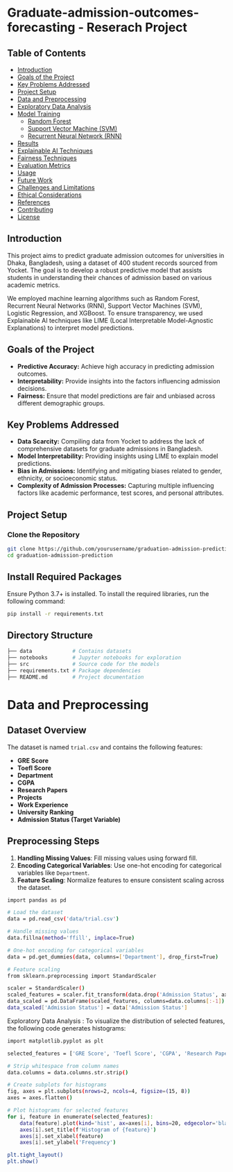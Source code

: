 # Graduate-admission-outcomes-forecasting - Reserach Project



## Table of Contents
- [Introduction](#introduction)
- [Goals of the Project](#goals-of-the-project)
- [Key Problems Addressed](#key-problems-addressed)
- [Project Setup](#project-setup)
- [Data and Preprocessing](#data-and-preprocessing)
- [Exploratory Data Analysis](#exploratory-data-analysis)
- [Model Training](#model-training)
  - [Random Forest](#random-forest)
  - [Support Vector Machine (SVM)](#support-vector-machine-svm)
  - [Recurrent Neural Network (RNN)](#recurrent-neural-network-rnn)
- [Results](#results)
- [Explainable AI Techniques](#explainable-ai-techniques)
- [Fairness Techniques](#fairness-techniques)
- [Evaluation Metrics](#evaluation-metrics)
- [Usage](#usage)
- [Future Work](#future-work)
- [Challenges and Limitations](#challenges-and-limitations)
- [Ethical Considerations](#ethical-considerations)
- [References](#references)
- [Contributing](#contributing)
- [License](#license)

## Introduction

This project aims to predict graduate admission outcomes for universities in Dhaka, Bangladesh, using a dataset of 400 student records sourced from Yocket. The goal is to develop a robust predictive model that assists students in understanding their chances of admission based on various academic metrics.

We employed machine learning algorithms such as Random Forest, Recurrent Neural Networks (RNN), Support Vector Machines (SVM), Logistic Regression, and XGBoost. To ensure transparency, we used Explainable AI techniques like LIME (Local Interpretable Model-Agnostic Explanations) to interpret model predictions.

## Goals of the Project
- **Predictive Accuracy:** Achieve high accuracy in predicting admission outcomes.
- **Interpretability:** Provide insights into the factors influencing admission decisions.
- **Fairness:** Ensure that model predictions are fair and unbiased across different demographic groups.

## Key Problems Addressed
- **Data Scarcity:** Compiling data from Yocket to address the lack of comprehensive datasets for graduate admissions in Bangladesh.
- **Model Interpretability:** Providing insights using LIME to explain model predictions.
- **Bias in Admissions:** Identifying and mitigating biases related to gender, ethnicity, or socioeconomic status.
- **Complexity of Admission Processes:** Capturing multiple influencing factors like academic performance, test scores, and personal attributes.

## Project Setup

### Clone the Repository
```bash
git clone https://github.com/yourusername/graduation-admission-prediction.git
cd graduation-admission-prediction
```

## Install Required Packages
Ensure Python 3.7+ is installed. To install the required libraries, run the following command:

```bash
pip install -r requirements.txt
```
## Directory Structure
```bash
├── data             # Contains datasets
├── notebooks        # Jupyter notebooks for exploration
├── src              # Source code for the models
├── requirements.txt # Package dependencies
├── README.md        # Project documentation
```

# Data and Preprocessing

## Dataset Overview
The dataset is named `trial.csv` and contains the following features:

- **GRE Score**
- **Toefl Score**
- **Department**
- **CGPA**
- **Research Papers**
- **Projects**
- **Work Experience**
- **University Ranking**
- **Admission Status (Target Variable)**

## Preprocessing Steps

1. **Handling Missing Values**: Fill missing values using forward fill.
2. **Encoding Categorical Variables**: Use one-hot encoding for categorical variables like `Department`.
3. **Feature Scaling**: Normalize features to ensure consistent scaling across the dataset.
```bash
import pandas as pd

# Load the dataset
data = pd.read_csv('data/trial.csv')

# Handle missing values
data.fillna(method='ffill', inplace=True)

# One-hot encoding for categorical variables
data = pd.get_dummies(data, columns=['Department'], drop_first=True)

# Feature scaling
from sklearn.preprocessing import StandardScaler

scaler = StandardScaler()
scaled_features = scaler.fit_transform(data.drop('Admission Status', axis=1))
data_scaled = pd.DataFrame(scaled_features, columns=data.columns[:-1])
data_scaled['Admission Status'] = data['Admission Status']

```
Exploratory Data Analysis : To visualize the distribution of selected features, the following code generates histograms:

```bash
import matplotlib.pyplot as plt

selected_features = ['GRE Score', 'Toefl Score', 'CGPA', 'Research Papers', 'Projects', 'Work Experience', 'University Ranking']

# Strip whitespace from column names
data.columns = data.columns.str.strip()

# Create subplots for histograms
fig, axes = plt.subplots(nrows=2, ncols=4, figsize=(15, 8))
axes = axes.flatten()

# Plot histograms for selected features
for i, feature in enumerate(selected_features):
    data[feature].plot(kind='hist', ax=axes[i], bins=20, edgecolor='black', color='skyblue')
    axes[i].set_title(f'Histogram of {feature}')
    axes[i].set_xlabel(feature)
    axes[i].set_ylabel('Frequency')

plt.tight_layout()
plt.show()

```




